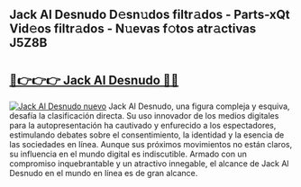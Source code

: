 ## Jack Al Desnudo D𝚎sn𝚞dos filtr𝚊dos - Parts-xQt Vid𝚎os filtr𝚊dos - N𝚞evas f𝚘tos atr𝚊ctivas J5Z8B

# <h2><a href="http://mbar3es.tromn.icu/?c=Jack+Al+Desnudo">🔗👉👉👉 Jack Al Desnudo 🔗🔗</a></h2>

[![Jack Al Desnudo nuevo](https://i.imgur.com/pEAQMta.gif)](http://mbar3es.tromn.icu/?c=Jack+Al+Desnudo)
Jack Al Desnudo, una figura compleja y esquiva, desafía la clasificación directa. Su uso innovador de los medios digitales para la autopresentación ha cautivado y enfurecido a los espectadores, estimulando debates sobre el consentimiento, la identidad y la esencia de las sociedades en línea. Aunque sus próximos movimientos no están claros, su influencia en el mundo digital es indiscutible. Armado con un compromiso inquebrantable y un atractivo innegable, el alcance de Jack Al Desnudo en el mundo en línea es de gran alcance.
